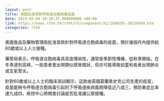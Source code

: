 ```yaml
---
layout: post
title: 美國批准首款呼吸道合胞病毒疫苗
date: 2023-05-04 20:20:37.000000000 +08:00
link: https://news.rthk.hk/rthk/ch/component/k2/1699201-20230504.htm
categories: rthk
---
```


美國食品及藥物管理局批准首款針對呼吸道合胞病毒的疫苗，預計幾個月內提供給60歲或以上人士接種。

藥管局表示，呼吸道合胞病毒具高度傳染性，通常是季節性傳播，從秋季開始，在冬季達到高峰，一般患者會出現類似感冒徵狀，但亦可能導致幼童和長者出現肺炎或支氣管炎。

針對60歲或以上人士的臨床測試顯示，這款由英國葛蘭素史克公司生產的疫苗，疫苗能夠令呼吸道合胞病毒引起的下呼吸道疾病風險降低近八成三，預防重症比率達九成四，疾控中心將開會討論是否批准讓公眾接種。
